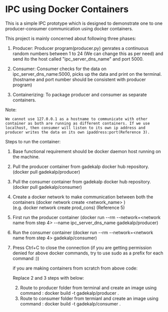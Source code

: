 # IPC using Docker Containers
This is a simple IPC prototype which is designed to demonstrate one to one producer-consumer communication using docker containers.

This project is mainly concerned about following three phases:

1. Producer:
    Producer program(producer.py) genrates a continuous random numbers between 1 to 24 (We can change this as per need) and send ito the host called "ipc_server_dns_name" and port 5000. 

2. Consumer:
   Consumer checks for the data on ipc_server_dns_name:5000, picks up the data and print on the terminal. (hostname and port number should be consistent with producer program)
   
3. Containerizing:
   To package producer and consumer as separate containers.



  Note:
  
    We cannot use 127.0.0.1 as a hostname to communicate with other container as both are running as different containers. If we use localhost, then consumer will listen to its own ip address and producer writes the data on its own ipaddress:port(Reference 3).



Steps to run the container:

1. Base functional requirement should be docker daemon host running on the machine.
2. Pull the producer container from gadekalp docker hub repository. (docker pull gadekalp/producer)
3. Pull the consumer container from gadekalp docker hub repository. (docker pull gadekalp/consumer)
4. Create a docker network to make communication between both the containers (docker network create <network_name> )  
      (e.g. docker network create prod_cons) (Reference 5)
5. First run the producer container (docker run --rm --network=<network name from step 4> --name ipc_server_dns_name gadekalp/producer)
6. Run the consumer container (docker run --rm --network=<network name from step 4> gadekalp/consumer)
7. Press Ctrl+C to close the connection
  (if you are getting permission denied for above docker commands, try to use sudo as a prefix for each command :))
  
    
    
    if you are making containers from scratch from above code: 
    
    Replace 2 and 3 steps with below:   
    
    2. Route to producer folder from terminal and create an image using command : docker build -t gadekalp/producer .
    3. Route to consumer folder from termianl and create an image using command : docker build -t gadekalp/consumer .
